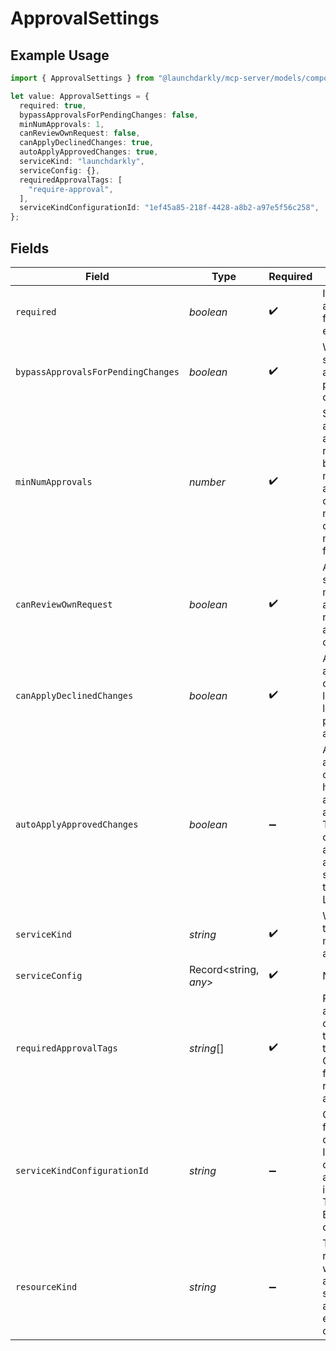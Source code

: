 # ApprovalSettings

## Example Usage

```typescript
import { ApprovalSettings } from "@launchdarkly/mcp-server/models/components";

let value: ApprovalSettings = {
  required: true,
  bypassApprovalsForPendingChanges: false,
  minNumApprovals: 1,
  canReviewOwnRequest: false,
  canApplyDeclinedChanges: true,
  autoApplyApprovedChanges: true,
  serviceKind: "launchdarkly",
  serviceConfig: {},
  requiredApprovalTags: [
    "require-approval",
  ],
  serviceKindConfigurationId: "1ef45a85-218f-4428-a8b2-a97e5f56c258",
};
```

## Fields

| Field                                                                                                                                              | Type                                                                                                                                               | Required                                                                                                                                           | Description                                                                                                                                        | Example                                                                                                                                            |
| -------------------------------------------------------------------------------------------------------------------------------------------------- | -------------------------------------------------------------------------------------------------------------------------------------------------- | -------------------------------------------------------------------------------------------------------------------------------------------------- | -------------------------------------------------------------------------------------------------------------------------------------------------- | -------------------------------------------------------------------------------------------------------------------------------------------------- |
| `required`                                                                                                                                         | *boolean*                                                                                                                                          | :heavy_check_mark:                                                                                                                                 | If approvals are required for this environment                                                                                                     | true                                                                                                                                               |
| `bypassApprovalsForPendingChanges`                                                                                                                 | *boolean*                                                                                                                                          | :heavy_check_mark:                                                                                                                                 | Whether to skip approvals for pending changes                                                                                                      | false                                                                                                                                              |
| `minNumApprovals`                                                                                                                                  | *number*                                                                                                                                           | :heavy_check_mark:                                                                                                                                 | Sets the amount of approvals required before a member can apply a change. The minimum is one and the maximum is five.                              | 1                                                                                                                                                  |
| `canReviewOwnRequest`                                                                                                                              | *boolean*                                                                                                                                          | :heavy_check_mark:                                                                                                                                 | Allow someone who makes an approval request to apply their own change                                                                              | false                                                                                                                                              |
| `canApplyDeclinedChanges`                                                                                                                          | *boolean*                                                                                                                                          | :heavy_check_mark:                                                                                                                                 | Allow applying the change as long as at least one person has approved                                                                              | true                                                                                                                                               |
| `autoApplyApprovedChanges`                                                                                                                         | *boolean*                                                                                                                                          | :heavy_minus_sign:                                                                                                                                 | Automatically apply changes that have been approved by all reviewers. This field is only applicable for approval services other than LaunchDarkly. | true                                                                                                                                               |
| `serviceKind`                                                                                                                                      | *string*                                                                                                                                           | :heavy_check_mark:                                                                                                                                 | Which service to use for managing approvals                                                                                                        | launchdarkly                                                                                                                                       |
| `serviceConfig`                                                                                                                                    | Record<string, *any*>                                                                                                                              | :heavy_check_mark:                                                                                                                                 | N/A                                                                                                                                                | {}                                                                                                                                                 |
| `requiredApprovalTags`                                                                                                                             | *string*[]                                                                                                                                         | :heavy_check_mark:                                                                                                                                 | Require approval only on flags with the provided tags. Otherwise all flags will require approval.                                                  | [<br/>"require-approval"<br/>]                                                                                                                     |
| `serviceKindConfigurationId`                                                                                                                       | *string*                                                                                                                                           | :heavy_minus_sign:                                                                                                                                 | Optional field for integration configuration ID of a custom approval integration. This is an Enterprise-only feature.                              | 1ef45a85-218f-4428-a8b2-a97e5f56c258                                                                                                               |
| `resourceKind`                                                                                                                                     | *string*                                                                                                                                           | :heavy_minus_sign:                                                                                                                                 | The kind of resource for which the approval settings apply, for example, flag or segment                                                           |                                                                                                                                                    |